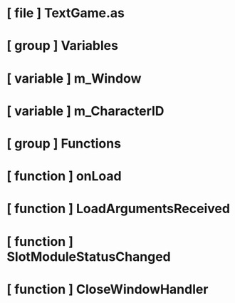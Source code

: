 # [ file ] TextGame.as

# [ group ] Variables

# [ variable ] m_Window

# [ variable ] m_CharacterID

# [ group ] Functions

# [ function ] onLoad

# [ function ] LoadArgumentsReceived

# [ function ] SlotModuleStatusChanged

# [ function ] CloseWindowHandler

